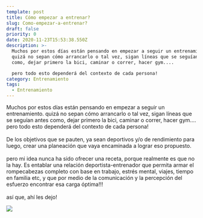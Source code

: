 ```yaml
---
template: post
title: Cómo empezar a entrenar?
slug: Como-empezar-a-entrenar?
draft: false
priority: 0
date: 2020-11-23T15:53:38.550Z
description: >-
  Muchos por estos días están pensando en empezar a seguir un entrenamiento.
  quizá no sepan cómo arrancarlo o tal vez, sigan líneas que se seguían antes
  como, dejar primero la bici, caminar o correr, hacer gym....

  pero todo esto dependerá del contexto de cada persona!
category: Entrenamiento
tags:
  - Entrenamiento
---
```

Muchos por estos días están pensando en empezar a seguir un entrenamiento. quizá no sepan cómo arrancarlo o tal vez, sigan líneas que se seguían antes como, dejar primero la bici, caminar o correr, hacer gym....\
pero todo esto dependerá del contexto de cada persona!\
\
De los objetivos que se pauten, ya sean deportivos y/o de rendimiento para luego, crear una planeación que vaya encaminada a lograr eso propuesto.\
\
pero mi idea nunca ha sido ofrecer una receta, porque realmente es que no la hay. Es entablar una relación deportista-entrenador que permita armar el rompecabezas completo con base en trabajo, estrés mental, viajes, tiempo en familia etc, y que por medio de la comunicación y la percepción del esfuerzo encontrar esa carga óptima!!!\
\
así que, ahí les dejo!

![](https://dgtzuqphqg23d.cloudfront.net/8yhRnJ88K6YQlaNB-tDNX6LDJ35jyecr9VTqqMYgUBo-2048x1533.jpg)
